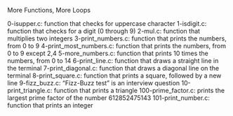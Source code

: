 More Functions, More Loops



0-isupper.c: function that checks for uppercase character 1-isdigit.c: function that checks for a digit (0 through 9) 2-mul.c: function that multiplies two integers 3-print_numbers.c: function that prints the numbers, from 0 to 9 4-print_most_numbers.c: function that prints the numbers, from 0 to 9 except 2,4 5-more_numbers.c: function that prints 10 times the numbers, from 0 to 14 6-print_line.c: function that draws a straight line in the terminal 7-print_diagonal.c: function that draws a diagonal line on the terminal 8-print_square.c: function that prints a square, followed by a new line 9-fizz_buzz.c: “Fizz-Buzz test” is an interview question 10-print_triangle.c: function that prints a triangle 100-prime_factor.c: prints the largest prime factor of the number 612852475143 101-print_number.c: function that prints an integer
